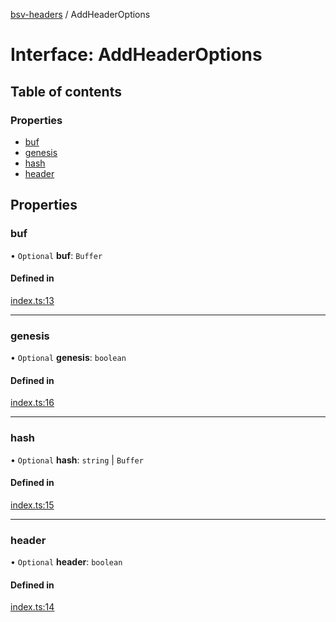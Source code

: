 [bsv-headers](../README.md) / AddHeaderOptions

# Interface: AddHeaderOptions

## Table of contents

### Properties

- [buf](AddHeaderOptions.md#buf)
- [genesis](AddHeaderOptions.md#genesis)
- [hash](AddHeaderOptions.md#hash)
- [header](AddHeaderOptions.md#header)

## Properties

### buf

• `Optional` **buf**: `Buffer`

#### Defined in

[index.ts:13](https://github.com/kevinejohn/bsv-headers/blob/master/src/index.ts#L13)

---

### genesis

• `Optional` **genesis**: `boolean`

#### Defined in

[index.ts:16](https://github.com/kevinejohn/bsv-headers/blob/master/src/index.ts#L16)

---

### hash

• `Optional` **hash**: `string` \| `Buffer`

#### Defined in

[index.ts:15](https://github.com/kevinejohn/bsv-headers/blob/master/src/index.ts#L15)

---

### header

• `Optional` **header**: `boolean`

#### Defined in

[index.ts:14](https://github.com/kevinejohn/bsv-headers/blob/master/src/index.ts#L14)
